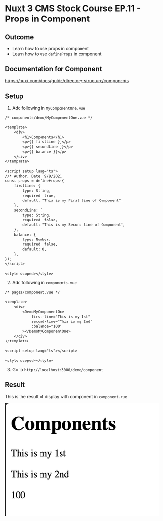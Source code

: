 # Nuxt 3 CMS Stock Course EP.11 - Props in Component

## Outcome

-   Learn how to use props in component
-   Learn how to use `defineProps` in component

## Documentation for Component

https://nuxt.com/docs/guide/directory-structure/components

## Setup

1. Add following in `MyComponentOne.vue`

```vue
/* components/demo/MyComponentOne.vue */

<template>
    <div>
        <h1>Components</h1>
        <p>{{ firstLine }}</p>
        <p>{{ secondLine }}</p>
        <p>{{ balance }}</p>
    </div>
</template>

<script setup lang="ts">
//* Author, Date: 9/9/2021
const props = defineProps({
    firstLine: {
        type: String,
        required: true,
        default: "This is my First line of Component",
    },
    secondLine: {
        type: String,
        required: false,
        default: "This is my Second line of Component",
    },
    balance: {
        type: Number,
        required: false,
        default: 0,
    },
});
</script>

<style scoped></style>
```

2. Add following in `components.vue`

```vue
/* pages/component.vue */

<template>
    <div>
        <DemoMyComponentOne
            first-line="This is my 1st"
            second-line="This is my 2nd"
            :balance="100"
        ></DemoMyComponentOne>
    </div>
</template>

<script setup lang="ts"></script>

<style scoped></style>
```

3. Go to `http://localhost:3000/demo/component`

## Result

This is the result of display with component in `component.vue`

![Result](../images/ep11/result1.png)
